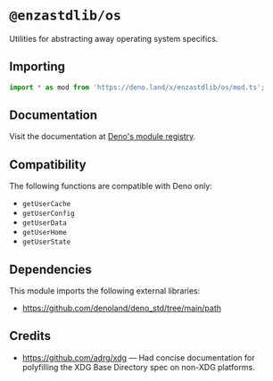 # `@enzastdlib/os`

Utilities for abstracting away operating system specifics.

## Importing

```typescript
import * as mod from 'https://deno.land/x/enzastdlib/os/mod.ts';
```

## Documentation

Visit the documentation at [Deno's module registry](https://deno.land/x/enzastdlib/os/mod.ts?doc).

## Compatibility

The following functions are compatible with Deno only:

- `getUserCache`
- `getUserConfig`
- `getUserData`
- `getUserHome`
- `getUserState`

## Dependencies

This module imports the following external libraries:

- https://github.com/denoland/deno_std/tree/main/path

## Credits

- https://github.com/adrg/xdg — Had concise documentation for polyfilling the XDG Base Directory spec on non-XDG platforms.

